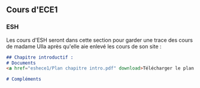 ## Cours d'ECE1

### ESH
Les cours d'ESH seront dans cette section pour garder une trace des cours de madame Ulla après qu'elle aie enlevé les cours de son site :

```markdown
## Chapitre introductif : 
# Documents
<a href="eshece1/Plan chapitre intro.pdf" download>Télécharger le plan du chapitre introductif</a>

# Compléments
```
